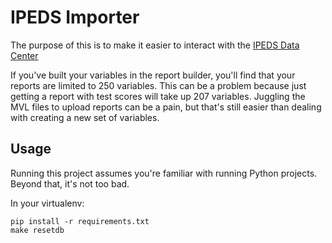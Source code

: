 IPEDS Importer
==============

The purpose of this is to make it easier to interact with the [IPEDS Data
Center](nces.ed.gov/ipeds/datacenter/Default.aspx)

If you've built your variables in the report builder, you'll find that your
reports are limited to 250 variables. This can be a problem because just
getting a report with test scores will take up 207 variables. Juggling the MVL
files to upload reports can be a pain, but that's still easier than dealing
with creating a new set of variables.



Usage
-----

Running this project assumes you're familiar with running Python projects.
Beyond that, it's not too bad.


In your virtualenv:

    pip install -r requirements.txt
    make resetdb
